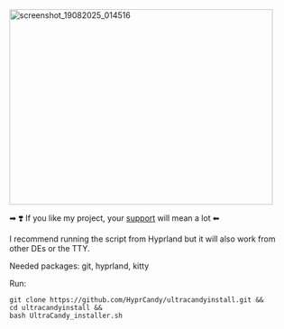 <img width="467" height="347" alt="screenshot_19082025_014516" src="https://github.com/user-attachments/assets/b2b6b96d-fb26-426b-bbdb-c7815561eefe" />

➡ ❣️ If you like my project, your [support](https://ko-fi.com/ianmking) will mean a lot ⬅

I recommend running the script from Hyprland but it will also work from other DEs or the TTY.

Needed packages: git, hyprland, kitty

Run:
```shell
git clone https://github.com/HyprCandy/ultracandyinstall.git &&
cd ultracandyinstall && 
bash UltraCandy_installer.sh
```
